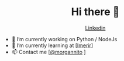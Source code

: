 
<!--
**morgannito/morgannito** is a ✨ _special_ ✨ repository because its `README.md` (this file) appears on your GitHub profile --!>

<h1 align="center">Hi there 👋</h1>

<p align="center">
  <a href="https://www.linkedin.com/in/morgann-riu-475633171/">Linkedin</a>
</p>
<ul>
<li> 🔭 I’m currently working on Python / NodeJs</li>
<li> 🌱 I’m currently learning at [<a href="https://www.imerir.com/formations/">Imerir</a>] </li>
<li> 📫 Contact me [<a href="mriu.morgannito@gmail.com">@morgannito</a>
]</li>
</ul>
